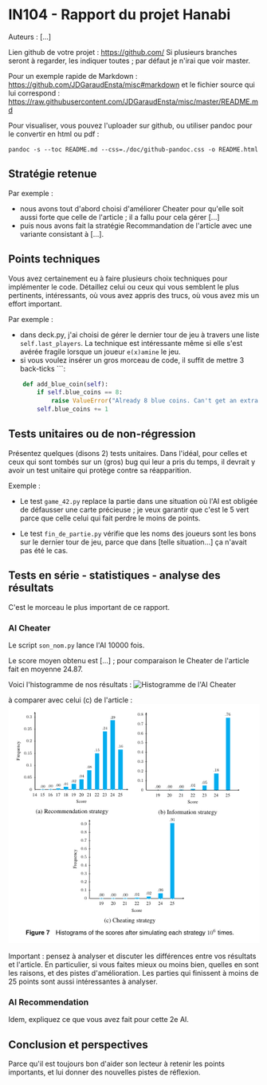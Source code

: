 # IN104 - Rapport du projet Hanabi

Auteurs : [...]

Lien github de votre projet : https://github.com/
Si plusieurs branches seront à regarder, les indiquer toutes ; par défaut je n'irai que voir master.


Pour un exemple rapide de Markdown :
https://github.com/JDGaraudEnsta/misc#markdown
et le fichier source qui lui correspond :
https://raw.githubusercontent.com/JDGaraudEnsta/misc/master/README.md


Pour visualiser, vous pouvez l'uploader sur github, ou utiliser pandoc pour le convertir en html ou pdf :

    pandoc -s --toc README.md --css=./doc/github-pandoc.css -o README.html


## Stratégie retenue

Par exemple :
- nous avons tout d'abord choisi d'améliorer Cheater pour qu'elle soit aussi forte que celle de l'article ; il a fallu pour cela gérer [...]
- puis nous avons fait la stratégie Recommandation de l'article avec une variante consistant à [...].

## Points techniques

Vous avez certainement eu à faire plusieurs choix techniques pour implémenter le code.
Détaillez celui ou ceux qui vous semblent le plus pertinents, intéressants, où vous avez appris des trucs, où vous avez mis un effort important.

Par exemple : 
- dans deck.py, j'ai choisi de gérer le dernier tour de jeu à travers une liste `self.last_players`.
La technique est intéressante même si elle s'est avérée fragile lorsque un joueur `e(x)amine` le jeu.
- si vous voulez insérer un gros morceau de code, il suffit de mettre 3 back-ticks ```: 
```python
    def add_blue_coin(self):
        if self.blue_coins == 8:
            raise ValueError("Already 8 blue coins. Can't get an extra one.")
        self.blue_coins += 1

```


## Tests unitaires ou de non-régression

Présentez quelques (disons 2) tests unitaires.
Dans l'idéal, pour celles et ceux qui sont tombés sur un (gros) bug qui leur a pris du temps, il devrait y avoir un test unitaire qui protège contre sa réapparition.

Exemple :

- Le test `game_42.py` replace la partie dans une situation où l'AI est obligée de défausser une carte précieuse ; je veux garantir que c'est le 5 vert parce que celle celui qui fait perdre le moins de points.

- Le test `fin_de_partie.py` vérifie que les noms des joueurs sont les bons sur le dernier tour de jeu, parce que dans [telle situation...] ça n'avait pas été le cas.



## Tests en série - statistiques - analyse des résultats

C'est le morceau le plus important de ce rapport.

### AI Cheater

Le script `son_nom.py` lance l'AI 10000 fois.

Le score moyen obtenu est [...] ; pour comparaison le Cheater de l'article fait en moyenne 24.87.

Voici l'histogramme de nos résultats :
![Histogramme de l'AI Cheater](images/mon_histogramme.png)

à comparer avec celui (c) de l'article :
![Les 3 histogrammes de l'article](images/histogrames_hatstrat.png)



Important : pensez à analyser et discuter les différences entre vos résultats et l'article.
En particulier, si vous faites mieux ou moins bien, quelles en sont les raisons, et des pistes d'amélioration.
Les parties qui finissent à moins de 25 points sont aussi intéressantes à analyser.


### AI Recommendation

Idem, expliquez ce que vous avez fait pour cette 2e AI.


## Conclusion et perspectives

Parce qu'il est toujours bon d'aider son lecteur à retenir les points importants,
et lui donner des nouvelles pistes de réflexion.
